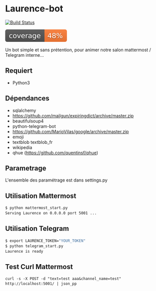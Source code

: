 # Laurence-bot

[![Build Status](https://travis-ci.org/c4software/laurence-bot.svg?branch=master)](https://travis-ci.org/c4software/laurence-bot)

![Couverture](https://raw.githubusercontent.com/c4software/laurence-bot/master/test/coverage/coverage.svg)

Un bot simple et sans prétention, pour animer notre salon mattermost / Telegram interne…

## Requiert   
- Python3

## Dépendances
- sqlalchemy
- https://github.com/mailgun/expiringdict/archive/master.zip
- beautifulsoup4
- python-telegram-bot
- https://github.com/MarioVilas/google/archive/master.zip
- emoji
- textblob textblob_fr
- wikipedia
- qhue (https://github.com/quentinsf/qhue)

## Parametrage
L'ensemble des paramétrage est dans settings.py

## Utilisation Mattermost
```bash
$ python mattermost_start.py
Serving Laurence on 0.0.0.0 port 5001 ...
```

## Utilisation Telegram
```bash
$ export LAURENCE_TOKEN="YOUR_TOKEN"
$ python telegram_start.py
Laurence is ready
```


## Test Curl Mattermost
```
curl -s -X POST -d "text=test aaa&channel_name=test" http://localhost:5001/ | json_pp
```
